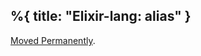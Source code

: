 %{
  title: "Elixir-lang: alias"
}
---
<a href="/DockYard-Academy/beta_curriculum/main/https:/elixir-lang.org/getting-started/alias-require-and-import.html">Moved Permanently</a>.


